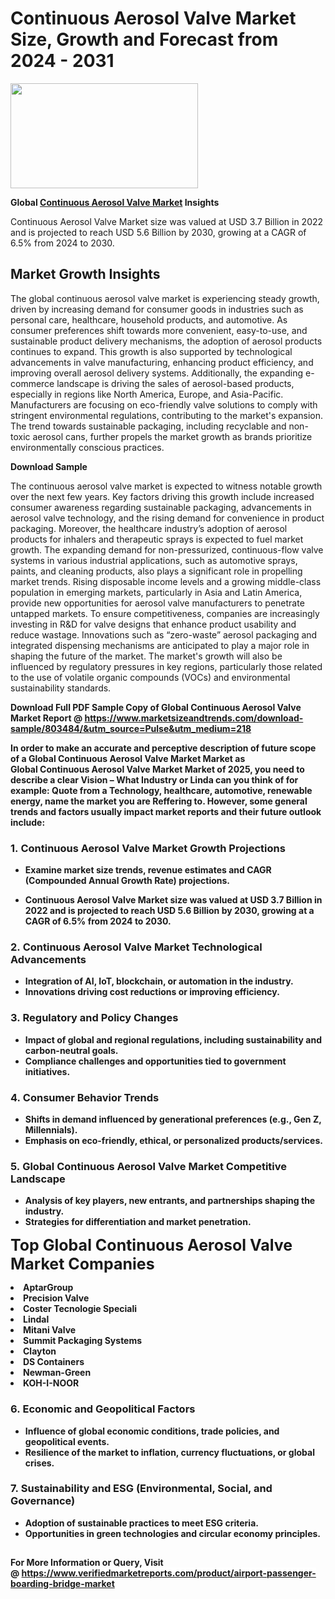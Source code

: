 <H1>Continuous Aerosol Valve Market Size, Growth and Forecast from 2024 - 2031</H1><img class="aligncenter size-medium wp-image-584254" src="https://thirdeyenews.in/wp-content/uploads/2024/09/Global-Market-Research-300x168.jpeg" alt="" width="300" height="168" /><p><strong>Global&nbsp;<a href="https://www.marketsizeandtrends.com/download-sample/803484/&amp;utm_source=Pulse&amp;utm_medium=218">Continuous Aerosol Valve Market</a> Insights</strong></p><p>Continuous Aerosol Valve Market size was valued at USD 3.7 Billion in 2022 and is projected to reach USD 5.6 Billion by 2030, growing at a CAGR of 6.5% from 2024 to 2030.</p><p><h2>Market Growth Insights</h2> <p>The global continuous aerosol valve market is experiencing steady growth, driven by increasing demand for consumer goods in industries such as personal care, healthcare, household products, and automotive. As consumer preferences shift towards more convenient, easy-to-use, and sustainable product delivery mechanisms, the adoption of aerosol products continues to expand. This growth is also supported by technological advancements in valve manufacturing, enhancing product efficiency, and improving overall aerosol delivery systems. Additionally, the expanding e-commerce landscape is driving the sales of aerosol-based products, especially in regions like North America, Europe, and Asia-Pacific. Manufacturers are focusing on eco-friendly valve solutions to comply with stringent environmental regulations, contributing to the market's expansion. The trend towards sustainable packaging, including recyclable and non-toxic aerosol cans, further propels the market growth as brands prioritize environmentally conscious practices.</p> <p><strong>Download Sample</strong></p> <p>The continuous aerosol valve market is expected to witness notable growth over the next few years. Key factors driving this growth include increased consumer awareness regarding sustainable packaging, advancements in aerosol valve technology, and the rising demand for convenience in product packaging. Moreover, the healthcare industry’s adoption of aerosol products for inhalers and therapeutic sprays is expected to fuel market growth. The expanding demand for non-pressurized, continuous-flow valve systems in various industrial applications, such as automotive sprays, paints, and cleaning products, also plays a significant role in propelling market trends. Rising disposable income levels and a growing middle-class population in emerging markets, particularly in Asia and Latin America, provide new opportunities for aerosol valve manufacturers to penetrate untapped markets. To ensure competitiveness, companies are increasingly investing in R&D for valve designs that enhance product usability and reduce wastage. Innovations such as “zero-waste” aerosol packaging and integrated dispensing mechanisms are anticipated to play a major role in shaping the future of the market. The market's growth will also be influenced by regulatory pressures in key regions, particularly those related to the use of volatile organic compounds (VOCs) and environmental sustainability standards. <p><strong></p><p><span class=""><strong>Download Full PDF Sample Copy of Global Continuous Aerosol Valve Market Report</strong> @ <a href="https://www.marketsizeandtrends.com/download-sample/803484/&amp;utm_source=Pulse&amp;utm_medium=218" target="_blank">https://www.marketsizeandtrends.com/download-sample/803484/&amp;utm_source=Pulse&amp;utm_medium=218</a></span></p><p>In order to make an accurate and perceptive description of future scope of a Global&nbsp;Continuous Aerosol Valve Market Market as Global&nbsp;Continuous Aerosol Valve Market Market of 2025, you need to describe a clear Vision &ndash; What Industry or Linda can you think of for example: Quote from a Technology, healthcare, automotive, renewable energy, name the market you are Reffering to. However, some general trends and factors usually impact market reports and their future outlook include:</p><h3>1.&nbsp;<strong>Continuous Aerosol Valve Market Growth Projections</strong></h3><ul><li>Examine market size trends, revenue estimates and CAGR (Compounded Annual Growth Rate) projections.</li><li><p>Continuous Aerosol Valve Market size was valued at USD 3.7 Billion in 2022 and is projected to reach USD 5.6 Billion by 2030, growing at a CAGR of 6.5% from 2024 to 2030.</p></li></ul><h3>2.&nbsp;<strong>Continuous Aerosol Valve Market Technological Advancements</strong></h3><ul><li>Integration of AI, IoT, blockchain, or automation in the industry.</li><li>Innovations driving cost reductions or improving efficiency.</li></ul><h3>3.&nbsp;<strong>Regulatory and Policy Changes</strong></h3><ul><li>Impact of global and regional regulations, including sustainability and carbon-neutral goals.</li><li>Compliance challenges and opportunities tied to government initiatives.</li></ul><h3>4.&nbsp;<strong>Consumer Behavior Trends</strong></h3><ul><li>Shifts in demand influenced by generational preferences (e.g., Gen Z, Millennials).</li><li>Emphasis on eco-friendly, ethical, or personalized products/services.</li></ul><h3>5.&nbsp;<strong>Global Continuous Aerosol Valve Market Competitive Landscape</strong></h3><ul><li>Analysis of key players, new entrants, and partnerships shaping the industry.</li><li>Strategies for differentiation and market penetration.</li></ul><p data-pm-slice="1 1 []"><span style="color: inherit; font-family: inherit; font-size: 25px;">Top Global Continuous Aerosol Valve Market Companies</span></p><div class="" data-test-id=""><p><li>AptarGroup</li><li> Precision Valve</li><li> Coster Tecnologie Speciali</li><li> Lindal</li><li> Mitani Valve</li><li> Summit Packaging Systems</li><li> Clayton</li><li> DS Containers</li><li> Newman-Green</li><li> KOH-I-NOOR</li></p></div><h3>6.&nbsp;<strong>Economic and Geopolitical Factors</strong></h3><ul><li>Influence of global economic conditions, trade policies, and geopolitical events.</li><li>Resilience of the market to inflation, currency fluctuations, or global crises.</li></ul><h3>7.&nbsp;<strong>Sustainability and ESG (Environmental, Social, and Governance)</strong></h3><ul><li>Adoption of sustainable practices to meet ESG criteria.</li><li>Opportunities in green technologies and circular economy principles.</li></ul><h2><strong style="font-size: 14px;">For More Information or Query, Visit @&nbsp;</strong><a style="background-color: #ffffff; font-size: 14px;" href="https://www.marketsizeandtrends.com/report/continuous-aerosol-valve-market/" target="_blank">https://www.verifiedmarketreports.com/product/airport-passenger-boarding-bridge-market</a></h2>
